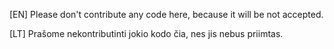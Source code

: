 [EN] Please don't contribute any code here, because it will be not accepted.

[LT] Prašome nekontributinti jokio kodo čia, nes jis nebus priimtas.

